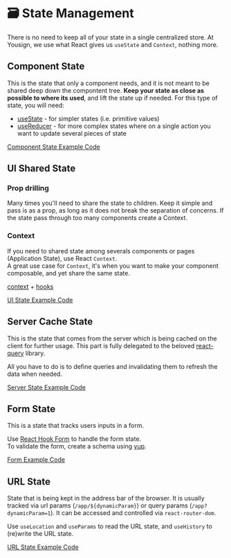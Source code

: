 # 🗃️ State Management

There is no need to keep all of your state in a single centralized store. At Yousign, we use what React gives us `useState` and `Context`, nothing more.

## Component State

This is the state that only a component needs, and it is not meant to be shared deep down the compontent tree. **Keep your state as close as possible to where its used**, and lift the state up if needed. For this type of state, you will need:

- [useState](https://reactjs.org/docs/hooks-reference.html#usestate) - for simpler states (i.e. primitive values)
- [useReducer](https://reactjs.org/docs/hooks-reference.html#usereducer) - for more complex states where on a single action you want to update several pieces of state

[Component State Example Code](../src/components/Layout/MainLayout.tsx)

## UI Shared State

### Prop drilling

Many times you'll need to share the state to children. Keep it simple and pass is as a prop, as long as it does not break the separation of concerns. If the state pass through too many components create a Context.

### Context

If you need to shared state among severals components or pages (Application State), use React `Context`.  
A great use case for `Context`, it's when you want to make your component composable, and yet share the same state.

[context](https://reactjs.org/docs/context.html) + [hooks](https://reactjs.org/docs/hooks-intro.html)

[UI State Example Code](../src/stores/notifications.ts)

## Server Cache State

This is the state that comes from the server which is being cached on the client for further usage. This part is fully delegated to the beloved [react-query](https://react-query.tanstack.com/) library.

All you have to do is to define queries and invalidating them to refresh the data when needed.

[Server State Example Code](../src/features/discussions/api/getDiscussions.ts)

## Form State

This is a state that tracks users inputs in a form.

Use [React Hook Form](https://react-hook-form.com/) to handle the form state.  
To validate the form, create a schema using [yup](https://github.com/jquense/yup).

[Form Example Code](../src/components/Form/Form.tsx)

## URL State

State that is being kept in the address bar of the browser. It is usually tracked via url params (`/app/${dynamicParam}`) or query params (`/app?dynamicParam=1`). It can be accessed and controlled via `react-router-dom`.

Use `useLocation` and `useParams` to read the URL state, and `useHistory` to (re)write the URL state.

[URL State Example Code](../src/features/discussions/routes/Discussion.tsx)

